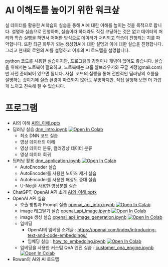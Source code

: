 
# AI 이해도를 높이기 위한 워크샆

실 데이터를 활용한 AI학습의 실습을 통해 AI에 대한 이해를 높이는 것을 목적으로 합니다. 설명과 실습으로 진행하며, 실습이라 하더라도 직접 코딩하는 것은 없고 데이터의 처리와 학습 실행을 하면서 어떠한 방식으로 데이터가 처리되고 학습이 진행되는 지를 파악합니다. 또한 최근 화두가 되는 생성형AI에 대한 설명과 이에 대한 실습을 진행합니다. 그리고 현재의 로완의 AI를 설명하고 이후의 AI 로드맵을 설명합니다.
<br>

python 코드를 사용한 실습이지만, 프로그램의 경험이나 개념이 없어도 좋습니다. 실습을 위해서는 노트북이 필요하고, 노트북에는 크롬 웹브라우저와 구글 계정(gmail.com)만 사전 준비되어 있으면 됩니다.
사실. 코드의 실행을 통해 전반적인 딥러닝의 흐름을 설명하는 것이기에 실습 환경이 마련되지 않아도 무방하지만, 직접 실행해 보면 더 가깝게 느끼고 친숙해 질 수 있습니다.
<br>


# 프로그램

- AI의 이해 [AI의_이해.pptx](AI의_이해.pptx)
- 딥러닝 실습 [dnn_intro.ipynb](material/dnn_intro.ipynb) [![Open In Colab](https://colab.research.google.com/assets/colab-badge.svg)](https://colab.research.google.com/github/RowanCompany/2024_ai_workshop/blob/main/material/dnn_intro.ipynb)
    - 최소 DNN 코드 실습
    - 영상 데이터의 이해
    - 영상 데이터 분류, 컬러영상 데이터 분류
    - 영상 데이터 회귀
- 딥러닝 활용 [dnn_application.ipynb](material/dnn_application.ipynb) [![Open In Colab](https://colab.research.google.com/assets/colab-badge.svg)](https://colab.research.google.com/github/RowanCompany/2024_ai_workshop/blob/main/material/dnn_application.ipynb)
    - AutoEncoder 실습
    - AutoEncoder를 사용한 노이즈 제거 실습
    - AutoEncoder를 사용한 해상도 증대 실습
    - U-Net을 사용한 영상분할 실습
- ChatGPT, OpenAI API 소개 [AI의_이해.pptx](AI의_이해.pptx)
- OpenAI API 실습
    - 호출 방법과 Prompt 실습 [openai_api_intro.ipynb](material/openai_api_intro.ipynb) [![Open In Colab](https://colab.research.google.com/assets/colab-badge.svg)](https://colab.research.google.com/github/RowanCompany/2024_ai_workshop/blob/main/material/openai_api_intro.ipynb)
    - image 태그달기 실습 [openai_api_image.ipynb](material/openai_api_image.ipynb) [![Open In Colab](https://colab.research.google.com/assets/colab-badge.svg)](https://colab.research.google.com/github/RowanCompany/2024_ai_workshop/blob/main/material/openai_api_image.ipynb)
    - image 생성 실습 [openai_api_image_generation.ipynb](material/openai_api_image_generation.ipynb) [![Open In Colab](https://colab.research.google.com/assets/colab-badge.svg)](https://colab.research.google.com/github/RowanCompany/2024_ai_workshop/blob/main/material/openai_api_image_generation.ipynb)
    - 임베딩
        - OpenAI의 임베딩 소개글 : https://openai.com/index/introducing-text-and-code-embeddings/
        - 임베딩 실습 : [how_to_embedding.ipynb](material/how_to_embedding.ipynb) [![Open In Colab](https://colab.research.google.com/assets/colab-badge.svg)](https://colab.research.google.com/github/RowanCompany/2024_ai_workshop/blob/main/material/how_to_embedding.ipynb)
    - 임베딩을 사용한 커스텀 QnA 엔진 실습 : [customer_qna_engine.ipynb](material/customer_qna_engine.ipynb) [![Open In Colab](https://colab.research.google.com/assets/colab-badge.svg)](https://colab.research.google.com/github/RowanCompany/2024_ai_workshop/blob/main/material/customer_qna_engine.ipynb)
- Rowan의 AI와 AI 로드맵 []()


<br>
